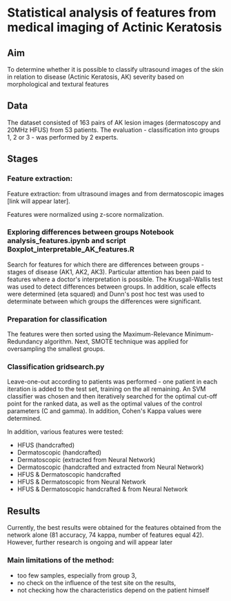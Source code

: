 # Statistical analysis of features from medical imaging of Actinic Keratosis

## Aim
To determine whether it is possible to classify ultrasound images of the skin in relation to disease (Actinic Keratosis, AK) severity based on morphological and textural features

## Data
The dataset consisted of 163 pairs of AK lesion images (dermatoscopy and 20MHz HFUS) from 53 patients. The evaluation - classification into groups 1, 2 or 3 - was performed by 2 experts.

## Stages
### Feature extraction:
Feature extraction: from ultrasound images and from dermatoscopic images [link will appear later].

Features were normalized using z-score normalization.

### Exploring differences between groups Notebook analysis_features.ipynb and script Boxplot_interpretable_AK_features.R
Search for features for which there are differences between groups - stages of disease (AK1, AK2, AK3).  Particular attention has been paid to features where a doctor's interpretation is possible. The Krusgall-Wallis test was used to detect differences between groups. In addition, scale effects were determined (eta squared) and Dunn's post hoc test was used to determinate between which groups the differences were significant.

### Preparation for classification
The features were then sorted using the Maximum-Relevance Minimum-Redundancy algorithm. Next, SMOTE technique was applied for oversampling the smallest groups.

### Classification gridsearch.py
Leave-one-out according to patients was performed - one patient in each iteration is added to the test set, training on the all remaining. An SVM classifier was chosen and then iteratively searched for the optimal cut-off point for the ranked data, as well as the optimal values of the control parameters (C and gamma). In addition, Cohen's Kappa values were determined.

In addition, various features were tested: 
 -  HFUS (handcrafted)
 -  Dermatoscopic (handcrafted)
 -  Dermatoscopic (extracted from Neural Network)
 -  Dermatoscopic (handcrafted and extracted from Neural Network)
 -  HFUS & Dermatoscopic handcrafted
 -  HFUS & Dermatoscopic  from Neural Network
 -  HFUS & Dermatoscopic handcrafted & from Neural Network

## Results
Currently, the best results were obtained for the features obtained from the network alone (81 accuracy, 74 kappa, number of features equal 42). However, further research is ongoing and will appear later 

### Main limitations of the method:
- too few samples, especially from group 3,
- no check on the influence of the test site on the results,
- not checking how the characteristics depend on the patient himself
